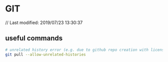# GIT

// Last modified: 2019/07/23 13:30:37

## useful commands

```bash
# unrelated history error (e.g. due to github repo creation with license)
git pull --allow-unrelated-histories
```
